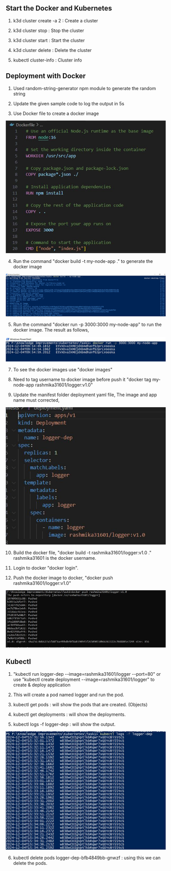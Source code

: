 ## Start the Docker and Kubernetes

1. k3d cluster create -a 2 : Create a cluster

2. k3d cluster stop : Stop the cluster

3. k3d cluster start : Start the cluster

4. k3d cluster delete : Delete the cluster

5. kubectl cluster-info : Cluster info

## Deployment with Docker

1. Used random-string-generator npm module to generate the random string

2. Update the given sample code to log the output in 5s

3. Use Docker file to create a docker image

![](Images/Docker.JPG)

4. Run the command "docker build -t my-node-app ." to generate the docker image

![](Images/Img1.JPG)

5. Run the command "docker run -p 3000:3000 my-node-app" to run the docker image. The result as follows,

![](Images/Results.JPG)

7. To see the docker images use "docker images"

8. Need to tag username to docker image before push it "docker tag my-node-app rashmika31601/logger:v1.0"

9. Update the manifest folder deployment yaml file, The image and app name must corrected,

![](Images/YAML.JPG)

10. Build the docker file, "docker build -t rashmika31601/logger:v1.0 ." rashmika31601 is the docker username.

11. Login to docker "docker login".

12. Push the docker image to docker, "docker push rashmika31601/logger:v1.0"

![](Images/DockerPush.JPG)

## Kubectl

1. "kubectl run logger-dep --image=rashmika31601/logger --port=80" or use "kubectl create deployment --image=rashmika31601/logger" to create & deploy application

2. This will create a pod named logger and run the pod.

3. kubectl get pods : will show the pods that are created. (Objects)

4. kubectl get deployments : will show the deployments.

5. kubectl logs -f logger-dep : will show the output.

![](Images/Results2.JPG)

6. kubectl delete pods logger-dep-bfb4849bb-gnwzf : using this we can delete the pods.
